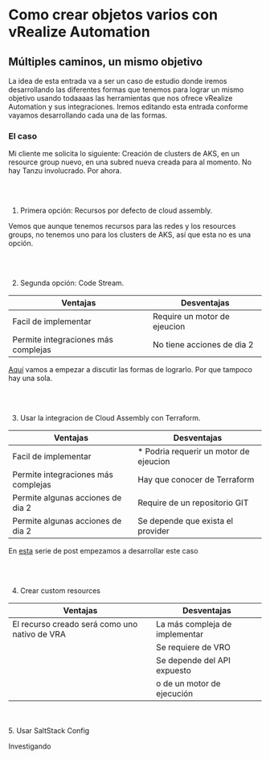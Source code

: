 <H1>Como crear objetos varios con vRealize Automation </H1>

<h2>Múltiples caminos, un mismo objetivo</h2>

La idea de esta entrada va a ser un caso de estudio donde iremos desarrollando las diferentes formas que tenemos para lograr un mismo objetivo usando todaaaas las herramientas que nos ofrece vRealize Automation y sus integraciones.
Iremos editando esta entrada conforme vayamos desarrollando cada una de las formas.

<h3>El caso</h3>
Mi cliente me solicita lo siguiente: Creación de clusters de AKS, en un resource group nuevo, en una subred nueva creada para al momento. 
No hay Tanzu involucrado. Por ahora. 

<br/><br/>

1. Primera opción: Recursos por defecto de cloud assembly.


Vemos que aunque tenemos recursos para las redes y los resources groups, no tenemos uno para los clusters de AKS, así que esta no es una opción.
                
<br/><br/>

2. Segunda opción: Code Stream.



|  Ventajas |  Desventajas     |
|-----------|------------------|
| Facil de  implementar| Require un motor de ejeucion |
|Permite integraciones más complejas| No tiene acciones de dia 2| 

<a href= https://github.com/lamaedelanube/lamaedelanube.github.io/blob/main/_posts/2022-03-16-AKS%20con%20CodeStream-1.md>Aquí</a> vamos a empezar a discutir las formas de lograrlo. Por que tampoco hay una sola.

<br/><br/>

3. Usar la integracion de Cloud Assembly con Terraform.

|  Ventajas |  Desventajas     |
|-----------|------------------|
| Facil de  implementar| * Podria requerir un motor de ejeucion |
|Permite integraciones más complejas| Hay que conocer de Terraform| 
|Permite algunas acciones de dia 2 | Require de un repositorio GIT |
|Permite algunas acciones de dia 2 | Se depende que exista el provider |

En <a href= https://lamaedelanube.github.io/2022/04/10/Terraform-VRA-Parte1.html>esta</a> serie de post empezamos a desarrollar este caso

<br/><br/>

4. Crear custom resources


|  Ventajas |  Desventajas     |
|-----------|------------------|
|El recurso creado será como uno nativo de VRA| La más compleja de implementar |
|| Se requiere de VRO |
|| Se depende del API expuesto | 
|| o de un motor de ejecución | 
          
<br/><br/>
5. Usar SaltStack  Config

Investigando
